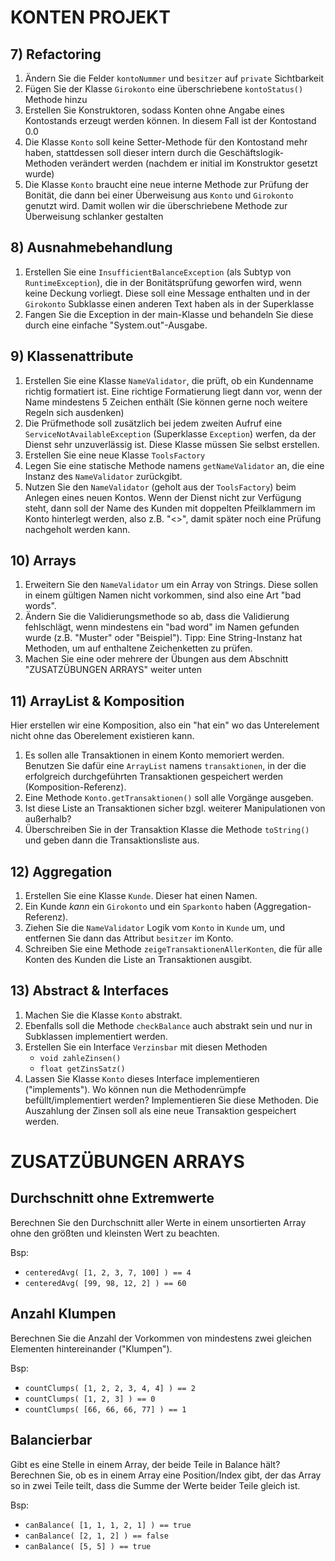 # KONTEN PROJEKT

## 7) Refactoring

1. Ändern Sie die Felder `kontoNummer` und `besitzer` auf `private` Sichtbarkeit
2. Fügen Sie der Klasse `Girokonto` eine überschriebene `kontoStatus()` Methode hinzu
3. Erstellen Sie Konstruktoren, sodass Konten ohne Angabe eines Kontostands erzeugt werden können.
   In diesem Fall ist der Kontostand 0.0
4. Die Klasse `Konto` soll keine Setter-Methode für den Kontostand mehr haben,
   stattdessen soll dieser intern durch die Geschäftslogik-Methoden verändert werden
   (nachdem er initial im Konstruktor gesetzt wurde)
5. Die Klasse `Konto` braucht eine neue interne Methode zur Prüfung der Bonität, die dann bei
   einer Überweisung aus `Konto` und `Girokonto` genutzt wird. Damit wollen wir die überschriebene
   Methode zur Überweisung schlanker gestalten

## 8) Ausnahmebehandlung

1. Erstellen Sie eine `InsufficientBalanceException` (als Subtyp von `RuntimeException`),
   die in der Bonitätsprüfung geworfen wird, wenn
   keine Deckung vorliegt. Diese soll eine Message enthalten und in der `Girokonto` Subklasse einen
   anderen Text haben als in der Superklasse
2. Fangen Sie die Exception in der main-Klasse und behandeln Sie diese durch eine
   einfache "System.out"-Ausgabe.

## 9) Klassenattribute

1. Erstellen Sie eine Klasse `NameValidator`, die prüft, ob ein Kundenname richtig formatiert ist.
   Eine richtige Formatierung liegt dann vor, wenn der Name mindestens 5 Zeichen enthält (Sie können
   gerne noch weitere Regeln sich ausdenken)
2. Die Prüfmethode soll zusätzlich bei jedem zweiten Aufruf eine `ServiceNotAvailableException`
   (Superklasse `Exception`) werfen, da der Dienst sehr unzuverlässig ist.
   Diese Klasse müssen Sie selbst erstellen.
3. Erstellen Sie eine neue Klasse `ToolsFactory`
4. Legen Sie eine statische Methode namens `getNameValidator` an, die eine Instanz des `NameValidator`
   zurückgibt.
5. Nutzen Sie den `NameValidator` (geholt aus der `ToolsFactory`) beim Anlegen eines neuen Kontos. Wenn der Dienst nicht
   zur Verfügung
   steht, dann soll der Name des Kunden mit doppelten Pfeilklammern im Konto hinterlegt werden, also
   z.B. "<<Max Mustermann>>",
   damit später noch eine Prüfung nachgeholt werden kann.

## 10) Arrays

1. Erweitern Sie den `NameValidator` um ein Array von Strings. Diese sollen in einem gültigen
   Namen nicht vorkommen, sind also eine Art "bad words".
2. Ändern Sie die Validierungsmethode so ab, dass die Validierung fehlschlägt, wenn mindestens
   ein "bad word" im Namen gefunden wurde (z.B. "Muster" oder "Beispiel"). Tipp: Eine String-Instanz
   hat Methoden, um auf enthaltene Zeichenketten zu prüfen.
3. Machen Sie eine oder mehrere der Übungen aus dem Abschnitt "ZUSATZÜBUNGEN ARRAYS" weiter unten

## 11) ArrayList & Komposition

Hier erstellen wir eine Komposition, also ein "hat ein" wo das Unterelement nicht ohne
das Oberelement existieren kann.

1. Es sollen alle Transaktionen in einem Konto memoriert werden.
   Benutzen Sie dafür eine `ArrayList` namens `transaktionen`, in der die erfolgreich
   durchgeführten Transaktionen gespeichert werden (Komposition-Referenz).
2. Eine Methode `Konto.getTransaktionen()` soll alle Vorgänge ausgeben.
3. Ist diese Liste an Transaktionen sicher bzgl. weiterer Manipulationen von außerhalb?
4. Überschreiben Sie in der Transaktion Klasse die Methode `toString()` und geben dann die
   Transaktionsliste aus.

## 12) Aggregation

1. Erstellen Sie eine Klasse `Kunde`. Dieser hat einen Namen.
2. Ein Kunde *kann* ein `Girokonto` und ein `Sparkonto` haben (Aggregation-Referenz).
3. Ziehen Sie die `NameValidator` Logik vom `Konto` in `Kunde` um, und entfernen Sie dann
   das Attribut `besitzer` im Konto.
4. Schreiben Sie eine Methode `zeigeTransaktionenAllerKonten`, die für alle Konten des Kunden
   die Liste an Transaktionen ausgibt.

## 13) Abstract & Interfaces

1. Machen Sie die Klasse `Konto` abstrakt.
2. Ebenfalls soll die Methode `checkBalance` auch abstrakt sein und nur in Subklassen implementiert werden.
3. Erstellen Sie ein Interface `Verzinsbar` mit diesen Methoden
    - `void zahleZinsen()`
    - `float getZinsSatz()`
4. Lassen Sie Klasse `Konto` dieses Interface implementieren ("implements"). Wo können nun die
   Methodenrümpfe befüllt/implementiert werden? Implementieren Sie diese Methoden. Die
   Auszahlung der Zinsen soll als eine neue Transaktion gespeichert werden.

# ZUSATZÜBUNGEN ARRAYS

## Durchschnitt ohne Extremwerte

Berechnen Sie den Durchschnitt aller Werte in einem unsortierten Array ohne den
größten und kleinsten Wert zu beachten.

Bsp:

- `centeredAvg( [1, 2, 3, 7, 100] ) == 4`
- `centeredAvg( [99, 98, 12, 2] ) == 60`

## Anzahl Klumpen

Berechnen Sie die Anzahl der Vorkommen von mindestens zwei gleichen
Elementen hintereinander ("Klumpen").

Bsp:

- `countClumps( [1, 2, 2, 3, 4, 4] ) == 2`
- `countClumps( [1, 2, 3] ) == 0`
- `countClumps( [66, 66, 66, 77] ) == 1`

## Balancierbar

Gibt es eine Stelle in einem Array, der beide Teile in Balance hält?
Berechnen Sie, ob es in einem Array eine Position/Index gibt, der das Array so in zwei Teile
teilt, dass die Summe der Werte beider Teile gleich ist.

Bsp:

- `canBalance( [1, 1, 1, 2, 1] ) == true`
- `canBalance( [2, 1, 2] ) == false`
- `canBalance( [5, 5] ) == true`